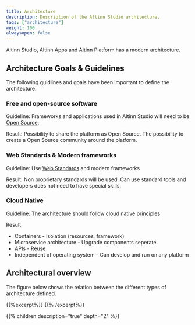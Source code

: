 ```yaml
---
title: Architecture
description: Description of the Altinn Studio architecture.
tags: ["architecture"]
weight: 100
alwaysopen: false
---
```

Altinn Studio, Altinn Apps and Altinn Platform has a modern architecture. 

## Architecture Goals & Guidelines
The following guidlines and goals have been important to define the architecture. 

### Free and open-source software
Guideline: Frameworks and applications used in Altinn Studio will need to be [Open Source](https://en.wikipedia.org/wiki/Free_and_open-source_software).  

Result: Possibility to share the platform as Open Source. The possibility to create a Open Source community around the platform.

### Web Standards & Modern frameworks
Guideline: Use [Web Standards](https://en.wikipedia.org/wiki/Web_standards) and modern frameworks

Result: Non proprietary standards will be used. Can use standard tools and developers does not need to have special skills.

### Cloud Native
Guideline: The architecture should follow cloud native principles

Result 

* Containers - Isolation (resources, framework)
* Microservice architecture - Upgrade components seperate. 
* APIs - Reuse
* Independent of operating system - Can develop and run on any platform

## Architectural overview
The figure below shows the relation between the different types of architecture defined.

{{%excerpt%}}
<object data="/architecture/architectureoverview.svg" type="image/svg+xml" style="width: 100%; max-width: 1000px"></object>
{{% /excerpt%}}

{{% children description="true" depth="2" %}}




